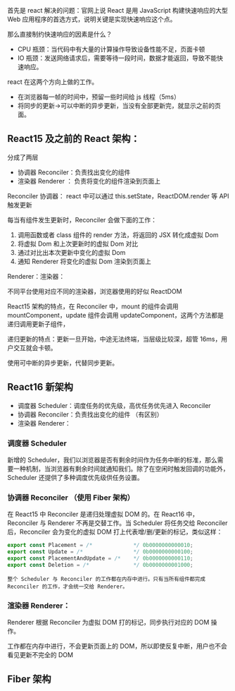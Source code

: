 首先是 react 解决的问题：官网上说 React 是用 JavaScript 构建快速响应的大型 Web 应用程序的首选方式，说明关键是实现快速响应这个点。

那么直接制约快速响应的因素是什么？

- CPU 瓶颈：当代码中有大量的计算操作导致设备性能不足，页面卡顿
- IO 瓶颈：发送网络请求后，需要等待一段时间，数据才能返回，导致不能快速响应。

react 在这两个方向上做的工作。

- 在浏览器每一帧的时间中，预留一些时间给 js 线程（5ms）
- 将同步的更新->可以中断的异步更新，当没有全部更新完，就显示之前的页面。

## React15 及之前的 React 架构：

分成了两层

- 协调器 Reconciler：负责找出变化的组件
- 渲染器 Renderer ： 负责将变化的组件渲染到页面上

Reconciler 协调器：
react 中可以通过 this.setState，ReactDOM.render 等 API 触发更新

每当有组件发生更新时，Reconciler 会做下面的工作：

1. 调用函数或者 class 组件的 render 方法，将返回的 JSX 转化成虚拟 Dom
2. 将虚拟 Dom 和上次更新时的虚拟 Dom 对比
3. 通过对比出本次更新中变化的虚拟 Dom
4. 通知 Renderer 将变化的虚拟 Dom 渲染到页面上

Renderer：渲染器：

不同平台使用对应不同的渲染器，浏览器使用的好似 ReactDOM

React15 架构的特点，在 Reconciler 中，mount 的组件会调用 mountComponent，update 组件会调用 updateComponent，这两个方法都是递归调用更新子组件，

递归更新的特点：更新一旦开始，中途无法终端，当层级比较深，超管 16ms，用户交互就会卡顿。

使用可中断的异步更新，代替同步更新。

## React16 新架构

- 调度器 Scheduler：调度任务的优先级，高优任务优先进入 Reconciler
- 协调器 Reconciler：负责找出变化的组件 （有区别）
- 渲染器 Renderer：

### 调度器 Scheduler

新增的 Scheduler，我们以浏览器是否有剩余时间作为任务中断的标准，那么需要一种机制，当浏览器有剩余时间就通知我们。除了在空闲时触发回调的功能外，Scheduler 还提供了多种调度优先级供任务设置。

### 协调器 Reconciler （使用 Fiber 架构）

在 React15 中 Reconciler 是递归处理虚拟 DOM 的。在 React16 中，Reconciler 与 Renderer 不再是交替工作。当 Scheduler 将任务交给 Reconciler 后，Reconciler 会为变化的虚拟 DOM 打上代表增/删/更新的标记，类似这样：

```js
export const Placement = /*             */ 0b0000000000010;
export const Update = /*                */ 0b0000000000100;
export const PlacementAndUpdate = /*    */ 0b0000000000110;
export const Deletion = /*              */ 0b0000000001000;
```

`整个 Scheduler 与 Reconciler 的工作都在内存中进行。只有当所有组件都完成 Reconciler 的工作，才会统一交给 Renderer。`

### 渲染器 Renderer：

Renderer 根据 Reconciler 为虚拟 DOM 打的标记，同步执行对应的 DOM 操作。

工作都在内存中进行，不会更新页面上的 DOM，所以即使反复中断，用户也不会看见更新不完全的 DOM

## Fiber 架构
